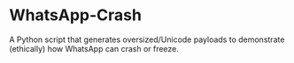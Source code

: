 # WhatsApp-Crash
A Python script that generates oversized/Unicode payloads to demonstrate (ethically) how WhatsApp can crash or freeze.
